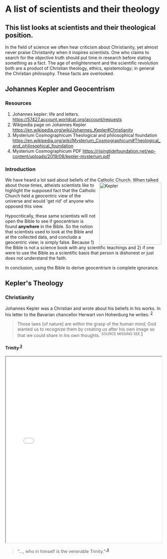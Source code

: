 # A list of scientists and their theology

## This list looks at scientists and their theological position.

In the field of science we often hear criticism about Christianity, yet almost never praise Christianity when it inspires scientists. One who claims to search for the objective truth should put time in research before stating something as a fact. The age of enlightenment and the scientific revolution both are a product of Christian theology, ethics, epistemology; in general the Christian philosophy. These facts are overlooked.

## Johannes Kepler and Geocentrism

### Resources
1. <a name='wrldcatkepler'></a>
Johannes kepler: life and letters. <a href="https://57427.account.worldcat.org/account/requests" target="_blank">https://57427.account.worldcat.org/account/requests</a> 
2. <a name='res-2'></a>Wikipedia page on Johannes Kepler <a href="https://en.wikipedia.org/wiki/Johannes_Kepler#Christianity" target="_blank">https://en.wikipedia.org/wiki/Johannes_Kepler#Christianity</a>
3. <a name='res-3'></a>Mysterium Cosmographicum Theological and philosophical foundation <a href="https://en.wikipedia.org/wiki/Mysterium_Cosmographicum#Theological_and_philosophical_foundation" target="_blank">https://en.wikipedia.org/wiki/Mysterium_Cosmographicum#Theological_and_philosophical_foundation</a>
4. <a name='res-4'></a>Mysterium Cosmographicum PDF <a href="https://risingtidefoundation.net/wp-content/uploads/2019/08/kepler-mysterium.pdf" target="_blank">https://risingtidefoundation.net/wp-content/uploads/2019/08/kepler-mysterium.pdf</a> 

### Introduction

We have heard a lot said about beliefs of the Catholic Church. When talked about those times,
<a href="https://en.wikipedia.org/wiki/Johannes_Kepler" target="_blank">
<img src="https://upload.wikimedia.org/wikipedia/commons/thumb/7/74/JKepler.jpg/330px-JKepler.jpg" alt="Kepler" width="200" style="float: right; margin-left: 10px;"></a>
 atheists scientists like to highlight the supposed fact that the Catholic Church held a geocentric view of the universe and would 'get rid' of anyone who opposed this view.




Hypocritically, these same scientists will not open the Bible to see if geocentrism is found **anywhere** in the Bible. So the notion that scientists used to look at the Bible and at the collected data, and conclude a geocentric view; is simply false. Because 1) the Bible is not a science book with any scientific teachings and 2) if one were to use the Bible as a scientific basis that person is dishonest or just does not understand the faith. 

In conclusion, using the Bible to derive geocentrism is complete ignorance.

## Kepler's Theology

### Christianity

Johannes Kepler was a Christian and wrote about his beliefs in his works. In his letter to the Bavarian chancellor Herwart von Hohenburg he writes: <sup style="color: black;"><a href="#res-2" >2</a></sup>
<blockquote> Those laws [of nature] are within the grasp of the human mind; God wanted us to recognize them by creating us after his own image so that we could share in his own thoughts. <sup>SOURCE MISSING SEE <a href="#wrldcatkepler">1</a></sup></blockquote>

#### Trinity<sup style="color: black;"><a href="#res-3"> 3</a></sup>

<iframe src="/Christianity/Science/resources/kepler-mysterium.pdf#page=69" width="100%" height="600px"></iframe>

> "..., who in himself is the venerable Trinity."<sup><a href="#res-4"> 4</a></sup>


